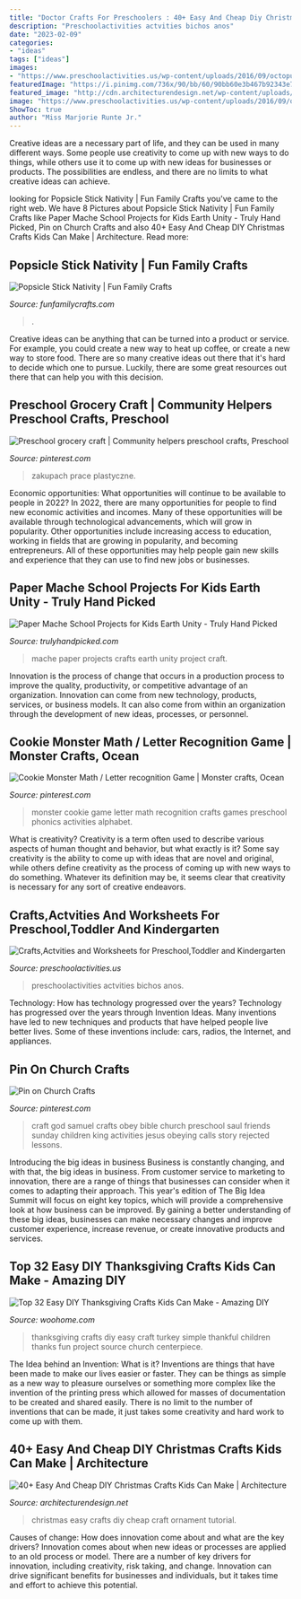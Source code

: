 ```yaml
---
title: "Doctor Crafts For Preschoolers : 40+ Easy And Cheap Diy Christmas Crafts Kids Can Make"
description: "Preschoolactivities actvities bichos anos"
date: "2023-02-09"
categories:
- "ideas"
tags: ["ideas"]
images:
- "https://www.preschoolactivities.us/wp-content/uploads/2016/09/octopus-craft.jpg"
featuredImage: "https://i.pinimg.com/736x/90/bb/60/90bb60e3b467b92343e770d6239d4216--letter-recognition-games-cookie-monster.jpg"
featured_image: "http://cdn.architecturendesign.net/wp-content/uploads/2014/11/AD-Christmas-Craft-For-Kids-08.jpg"
image: "https://www.preschoolactivities.us/wp-content/uploads/2016/09/octopus-craft.jpg"
ShowToc: true
author: "Miss Marjorie Runte Jr."
---
```



Creative ideas are a necessary part of life, and they can be used in many different ways. Some people use creativity to come up with new ways to do things, while others use it to come up with new ideas for businesses or products. The possibilities are endless, and there are no limits to what creative ideas can achieve.

	

		
looking for Popsicle Stick Nativity | Fun Family Crafts you've came to the right web. We have 8 Pictures about Popsicle Stick Nativity | Fun Family Crafts like Paper Mache School Projects for Kids Earth Unity - Truly Hand Picked, Pin on Church Crafts and also 40+ Easy And Cheap DIY Christmas Crafts Kids Can Make | Architecture. Read more:
		
    
## Popsicle Stick Nativity | Fun Family Crafts

<img loading=lazy src="https://funfamilycrafts.com/wp-content/uploads/2013/12/popsicle_stick_nativity.jpg" onerror="this.onerror=null;this.src='https://tse2.mm.bing.net/th?id=OIP.XPlhujJcEbt4b7nkbYWJqQAAAA&amp;pid=15.1';" alt="Popsicle Stick Nativity | Fun Family Crafts">

_Source: funfamilycrafts.com_

>. 

	

Creative ideas can be anything that can be turned into a product or service. For example, you could create a new way to heat up coffee, or create a new way to store food. There are so many creative ideas out there that it's hard to decide which one to pursue. Luckily, there are some great resources out there that can help you with this decision.

    
## Preschool Grocery Craft | Community Helpers Preschool Crafts, Preschool

<img loading=lazy src="https://i.pinimg.com/736x/8d/1d/fe/8d1dfeb95cc8d3fe7b59d86262fb8e4c.jpg" onerror="this.onerror=null;this.src='https://tse3.mm.bing.net/th?id=OIP.VlPI_ld-_RE8EFOrFN7cZgHaJ3&amp;pid=15.1';" alt="Preschool grocery craft | Community helpers preschool crafts, Preschool">

_Source: pinterest.com_

>zakupach prace plastyczne. 

	

Economic opportunities: What opportunities will continue to be available to people in 2022?
In 2022, there are many opportunities for people to find new economic activities and incomes. Many of these opportunities will be available through technological advancements, which will grow in popularity. Other opportunities include increasing access to education, working in fields that are growing in popularity, and becoming entrepreneurs. All of these opportunities may help people gain new skills and experience that they can use to find new jobs or businesses.

    
## Paper Mache School Projects For Kids Earth Unity - Truly Hand Picked

<img loading=lazy src="https://trulyhandpicked.com/wp-content/uploads/2019/02/tips-for-papermch-school-projects-a-pretty-happy-home-1550682767k48ng.jpg" onerror="this.onerror=null;this.src='https://tse3.mm.bing.net/th?id=OIP.QHsHJhKqrTojo9RY0JeHjwHaJ4&amp;pid=15.1';" alt="Paper Mache School Projects for Kids Earth Unity - Truly Hand Picked">

_Source: trulyhandpicked.com_

>mache paper projects crafts earth unity project craft. 

	

Innovation is the process of change that occurs in a production process to improve the quality, productivity, or competitive advantage of an organization. Innovation can come from new technology, products, services, or business models. It can also come from within an organization through the development of new ideas, processes, or personnel.

    
## Cookie Monster Math / Letter Recognition Game | Monster Crafts, Ocean

<img loading=lazy src="https://i.pinimg.com/736x/90/bb/60/90bb60e3b467b92343e770d6239d4216--letter-recognition-games-cookie-monster.jpg" onerror="this.onerror=null;this.src='https://tse1.mm.bing.net/th?id=OIP.-YsVIwDxSmIpmf8DKIdXpQHaJ3&amp;pid=15.1';" alt="Cookie Monster Math / Letter recognition Game | Monster crafts, Ocean">

_Source: pinterest.com_

>monster cookie game letter math recognition crafts games preschool phonics activities alphabet. 

	

What is creativity?
Creativity is a term often used to describe various aspects of human thought and behavior, but what exactly is it? Some say creativity is the ability to come up with ideas that are novel and original, while others define creativity as the process of coming up with new ways to do something. Whatever its definition may be, it seems clear that creativity is necessary for any sort of creative endeavors.

    
## Crafts,Actvities And Worksheets For Preschool,Toddler And Kindergarten

<img loading=lazy src="https://www.preschoolactivities.us/wp-content/uploads/2016/09/octopus-craft.jpg" onerror="this.onerror=null;this.src='https://tse3.mm.bing.net/th?id=OIP.fHuMb2W2xNb6LnFUpxoIYwHaJ4&amp;pid=15.1';" alt="Crafts,Actvities and Worksheets for Preschool,Toddler and Kindergarten">

_Source: preschoolactivities.us_

>preschoolactivities actvities bichos anos. 

	

Technology: How has technology progressed over the years?
Technology has progressed over the years through Invention Ideas. Many inventions have led to new techniques and products that have helped people live better lives. Some of these inventions include: cars, radios, the Internet, and appliances.

    
## Pin On Church Crafts

<img loading=lazy src="https://i.pinimg.com/736x/8d/fe/a5/8dfea526a7050e83e55ec17bbb1f1143--vbs-crafts-church-crafts.jpg" onerror="this.onerror=null;this.src='https://tse1.mm.bing.net/th?id=OIP.0-4-K2YPYjBCUj2EcbuhgQHaJ3&amp;pid=15.1';" alt="Pin on Church Crafts">

_Source: pinterest.com_

>craft god samuel crafts obey bible church preschool saul friends sunday children king activities jesus obeying calls story rejected lessons. 

	

Introducing the big ideas in business
Business is constantly changing, and with that, the big ideas in business. From customer service to marketing to innovation, there are a range of things that businesses can consider when it comes to adapting their approach. 
This year's edition of The Big Idea Summit will focus on eight key topics, which will provide a comprehensive look at how business can be improved. By gaining a better understanding of these big ideas, businesses can make necessary changes and improve customer experience, increase revenue, or create innovative products and services.

    
## Top 32 Easy DIY Thanksgiving Crafts Kids Can Make - Amazing DIY

<img loading=lazy src="http://www.woohome.com/wp-content/uploads/2013/11/Thanksgiving-Crafts-Kids-Can-Make-10.jpg" onerror="this.onerror=null;this.src='https://tse4.mm.bing.net/th?id=OIP.tMHWLX9E8I7raKPhldytBAHaLE&amp;pid=15.1';" alt="Top 32 Easy DIY Thanksgiving Crafts Kids Can Make - Amazing DIY">

_Source: woohome.com_

>thanksgiving crafts diy easy craft turkey simple thankful children thanks fun project source church centerpiece. 

	

The Idea behind an Invention: What is it?
Inventions are things that have been made to make our lives easier or faster. They can be things as simple as a new way to pleasure ourselves or something more complex like the invention of the printing press which allowed for masses of documentation to be created and shared easily. There is no limit to the number of inventions that can be made, it just takes some creativity and hard work to come up with them.

    
## 40+ Easy And Cheap DIY Christmas Crafts Kids Can Make | Architecture

<img loading=lazy src="http://cdn.architecturendesign.net/wp-content/uploads/2014/11/AD-Christmas-Craft-For-Kids-08.jpg" onerror="this.onerror=null;this.src='https://tse4.mm.bing.net/th?id=OIP.F1N3nxG100UfrGM4rb7b_wHaPZ&amp;pid=15.1';" alt="40+ Easy And Cheap DIY Christmas Crafts Kids Can Make | Architecture">

_Source: architecturendesign.net_

>christmas easy crafts diy cheap craft ornament tutorial. 

	

Causes of change: How does innovation come about and what are the key drivers?
Innovation comes about when new ideas or processes are applied to an old process or model. There are a number of key drivers for innovation, including creativity, risk taking, and change. Innovation can drive significant benefits for businesses and individuals, but it takes time and effort to achieve this potential.

